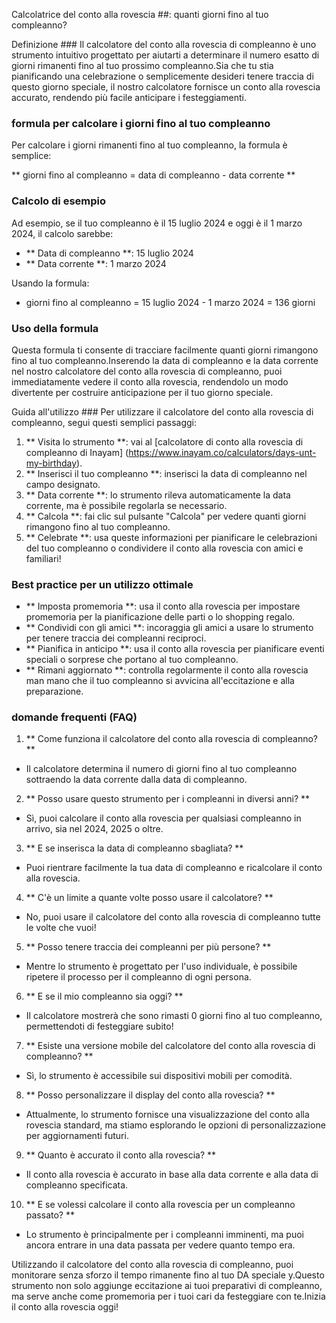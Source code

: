 Calcolatrice del conto alla rovescia ##: quanti giorni fino al tuo compleanno?

Definizione ###
Il calcolatore del conto alla rovescia di compleanno è uno strumento intuitivo progettato per aiutarti a determinare il numero esatto di giorni rimanenti fino al tuo prossimo compleanno.Sia che tu stia pianificando una celebrazione o semplicemente desideri tenere traccia di questo giorno speciale, il nostro calcolatore fornisce un conto alla rovescia accurato, rendendo più facile anticipare i festeggiamenti.

### formula per calcolare i giorni fino al tuo compleanno
Per calcolare i giorni rimanenti fino al tuo compleanno, la formula è semplice:

** giorni fino al compleanno = data di compleanno - data corrente **

### Calcolo di esempio
Ad esempio, se il tuo compleanno è il 15 luglio 2024 e oggi è il 1 marzo 2024, il calcolo sarebbe:

- ** Data di compleanno **: 15 luglio 2024
- ** Data corrente **: 1 marzo 2024

Usando la formula:
- giorni fino al compleanno = 15 luglio 2024 - 1 marzo 2024 = 136 giorni

### Uso della formula
Questa formula ti consente di tracciare facilmente quanti giorni rimangono fino al tuo compleanno.Inserendo la data di compleanno e la data corrente nel nostro calcolatore del conto alla rovescia di compleanno, puoi immediatamente vedere il conto alla rovescia, rendendolo un modo divertente per costruire anticipazione per il tuo giorno speciale.

Guida all'utilizzo ###
Per utilizzare il calcolatore del conto alla rovescia di compleanno, segui questi semplici passaggi:

1. ** Visita lo strumento **: vai al [calcolatore di conto alla rovescia di compleanno di Inayam] (https://www.inayam.co/calculators/days-unt-my-birthday).
2. ** Inserisci il tuo compleanno **: inserisci la data di compleanno nel campo designato.
3. ** Data corrente **: lo strumento rileva automaticamente la data corrente, ma è possibile regolarla se necessario.
4. ** Calcola **: fai clic sul pulsante "Calcola" per vedere quanti giorni rimangono fino al tuo compleanno.
5. ** Celebrate **: usa queste informazioni per pianificare le celebrazioni del tuo compleanno o condividere il conto alla rovescia con amici e familiari!

### Best practice per un utilizzo ottimale
- ** Imposta promemoria **: usa il conto alla rovescia per impostare promemoria per la pianificazione delle parti o lo shopping regalo.
- ** Condividi con gli amici **: incoraggia gli amici a usare lo strumento per tenere traccia dei compleanni reciproci.
- ** Pianifica in anticipo **: usa il conto alla rovescia per pianificare eventi speciali o sorprese che portano al tuo compleanno.
- ** Rimani aggiornato **: controlla regolarmente il conto alla rovescia man mano che il tuo compleanno si avvicina all'eccitazione e alla preparazione.

### domande frequenti (FAQ)

1. ** Come funziona il calcolatore del conto alla rovescia di compleanno? **
- Il calcolatore determina il numero di giorni fino al tuo compleanno sottraendo la data corrente dalla data di compleanno.

2. ** Posso usare questo strumento per i compleanni in diversi anni? **
- Sì, puoi calcolare il conto alla rovescia per qualsiasi compleanno in arrivo, sia nel 2024, 2025 o oltre.

3. ** E se inserisca la data di compleanno sbagliata? **
- Puoi rientrare facilmente la tua data di compleanno e ricalcolare il conto alla rovescia.

4. ** C'è un limite a quante volte posso usare il calcolatore? **
- No, puoi usare il calcolatore del conto alla rovescia di compleanno tutte le volte che vuoi!

5. ** Posso tenere traccia dei compleanni per più persone? **
- Mentre lo strumento è progettato per l'uso individuale, è possibile ripetere il processo per il compleanno di ogni persona.

6. ** E se il mio compleanno sia oggi? **
- Il calcolatore mostrerà che sono rimasti 0 giorni fino al tuo compleanno, permettendoti di festeggiare subito!

7. ** Esiste una versione mobile del calcolatore del conto alla rovescia di compleanno? **
- Sì, lo strumento è accessibile sui dispositivi mobili per comodità.

8. ** Posso personalizzare il display del conto alla rovescia? **
- Attualmente, lo strumento fornisce una visualizzazione del conto alla rovescia standard, ma stiamo esplorando le opzioni di personalizzazione per aggiornamenti futuri.

9. ** Quanto è accurato il conto alla rovescia? **
- Il conto alla rovescia è accurato in base alla data corrente e alla data di compleanno specificata.

10. ** E se volessi calcolare il conto alla rovescia per un compleanno passato? **
- Lo strumento è principalmente per i compleanni imminenti, ma puoi ancora entrare in una data passata per vedere quanto tempo era.

Utilizzando il calcolatore del conto alla rovescia di compleanno, puoi monitorare senza sforzo il tempo rimanente fino al tuo DA speciale y.Questo strumento non solo aggiunge eccitazione ai tuoi preparativi di compleanno, ma serve anche come promemoria per i tuoi cari da festeggiare con te.Inizia il conto alla rovescia oggi!